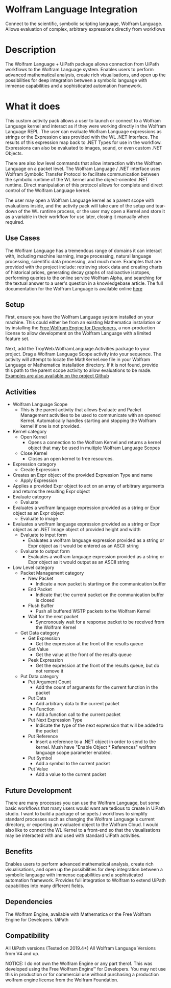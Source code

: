 # Wolfram Language Integration

Connect to the scientific, symbolic scripting language, Wolfram Language. Allows evaluation of complex, arbitrary expressions directly from workflows

# Description

The Wolfram Language + UiPath package allows connection from UiPath workflows to the Wolfram Language system. Enables users to perform advanced mathematical analysis, create rich visualisations, and open up the possibilities for deep integration between a symbolic language with immense capabilities and a sophisticated automation framework.

# What it does

This custom activity pack allows a user to launch or connect to a Wolfram Language kernel and interact as if they were working directly in the Wolfram Language REPL. The user can evaluate Wolfram Language expressions as strings or the Expression class provided with the WL .NET Interface. The results of this expression map back to .NET Types for use in the workflow. Expressions can also be evaluated to images, sound, or even custom .NET Objects.

There are also low level commands that allow interaction with the Wolfram Language on a packet level. The Wolfram Language / .NET interface uses Wolfram Symbolic Transfer Protocol to facilitate communication between the symbolic runtime of the WL kernel and the object-oriented .NET runtime. Direct manipulation of this protocol allows for complete and direct control of the Wolfram Language kernel.

The user may open a Wolfram Language kernel as a parent scope with evaluations inside, and the activity pack will take care of the setup and tear-down of the WL runtime process, or the user may open a Kernel and store it as a variable in their workflow for use later, closing it manually when required.

## Use Cases

The Wolfram Language has a tremendous range of domains it can interact with, including machine learning, image processing, natural language processing, scientific data processing, and much more. Examples that are provided with the project include: retrieving stock data and creating charts of historical prices, generating decay graphs of radioactive isotopes, performing queries to the online service Wolfram Alpha, and searching for the textual answer to a user's question in a knowledgebase article. The full documentation for the Wolfram Language is available online [here](https://reference.wolfram.com/language/)

## Setup

First, ensure you have the Wolfram Language system installed on your machine. This could either be from an existing Mathematica installation or by installing the [Free Wolfram Engine for Developers](https://www.wolfram.com/engine/), a non-production license to allow development on the Wolfram Language with a limited feature set.

Next, add the TroyWeb.WolframLanguage.Activities package to your project. Drag a Wolfram Language Scope activity into your sequence. The activity will attempt to locate the MathKernel.exe file in your Wolfram Language or Mathematica installation directory. If it is not found, provide this path to the parent scope activity to allow evaluations to be made. [Examples are also available on the project Github](https://github.com/JosephIaquinto/TroyWeb.WolframLanguage.Activities/tree/master/Examples)

## Activities

* Wolfram Language Scope
  * This is the parent activity that allows Evaluate and Packet Management activities to be used to communicate with an opened Kernel. Automatically handles starting and stopping the Wolfram kernel if one is not provided.
* Kernel category
  * Open Kernel
    * Opens a connection to the Wolfram Kernel and returns a kernel object that may be used in multiple Wolfram Language Scopes
  * Close Kernel
    * Closes an open kernel to free resources.
* Expression category
  * Create Expression
* Creates an Expr object of the provided Expression Type and name
  * Apply Expression
* Applies a provided Expr object to act on an array of arbitrary arguments and returns the resulting Expr object
* Evaluate category
  * Evaluate
* Evaluates a wolfram language expression provided as a string or Expr object as an Expr object
  * Evaluate to image
* Evaluates a wolfram language expression provided as a string or Expr object as an .NET Image object of provided height and width
  * Evaluate to input form
    * Evaluates a wolfram language expression provided as a string or Expr object as it would be entered as an ASCII string
  * Evaluate to output form
    * Evaluates a wolfram language expression provided as a string or Expr object as it would output as an ASCII string
* Low Level category
  * Packet Management category
    * New Packet
      * Indicate a new packet is starting on the communication buffer
    * End Packet
      * Indicate that the current packet on the communication buffer is closed
    * Flush Buffer
      * Push all buffered WSTP packets to the Wolfram Kernel
    * Wait for the next packet
      * Syncronously wait for a response packet to be received from the Wolfram Kernel
  * Get Data category
    * Get Expression
      * Get the expression at the front of the results queue
    * Get Value
      * Get the value at the front of the results queue
    * Peek Expression
      * Get the expression at the front of the results queue, but do not remove it
  * Put Data category
    * Put Argument Count
      * Add the count of arguments for the current function in the packet
    * Put Data
      * Add arbitrary data to the current packet
    * Put Function
      * Add a function call to the current packet
    * Put Next Expression Type
      * Indicate the type of the next expression that will be added to the packet
    * Put Reference
      * Insert a reference to a .NET object in order to send to the kernel. Mush have "Enable Object * References" wolfram language scope parameter enabled.
    * Put Symbol
      * Add a symbol to the current packet
    * Put Value
      * Add a value to the current packet

## Future Development

There are many processes you can use the Wolfram Language, but some basic workflows that many users would want are tedious to create in UiPath studio. I want to build a package of snippets / workflows to simplify standard processes such as changing the Wolfram Language's current directory, or exporting an evaluated object to the Wolfram Cloud. I would also like to connect the WL Kernel to a front-end so that the visualisations may be interacted with and used with standard UiPath activities.

## Benefits

Enables users to perform advanced mathematical analysis, create rich visualisations, and open up the possibilities for deep integration between a symbolic language with immense capabilities and a sophisticated automation framework. Provides full integration to Wolfram to extend UiPath capabilities into many different fields.

## Dependencies

The Wolfram Engine, available with Mathematica or the Free Wolfram Engine for Developers.
UiPath

## Compatibility

All UiPath versions (Tested on 2019.4+)
All Wolfram Language Versions from V4 and up.

NOTICE: I do not own the Wolfram Engine or any part therof. This was developed using the Free Wolfram Engine™ for Developers. You may not use this in production or for commercial use without purchasing a production wolfram engine license from the Wolfram Foundation.
